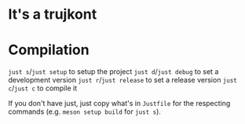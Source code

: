 # It's a trujkont

# Compilation

`just s`/`just setup` to setup the project
`just d`/`just debug` to set a development version
`just r`/`just release` to set a release version
`just c`/`just c` to compile it

If you don't have just, just copy what's in `Justfile` for the respecting commands (e.g. `meson setup build` for `just s`).

